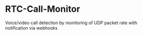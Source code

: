 # RTC-Call-Monitor
Voice/video call detection by monitoring of UDP packet rate with notification via webhooks
